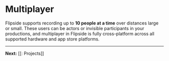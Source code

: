 # Multiplayer

Flipside supports recording up to **10 people at a time** over distances large or small. These users can be actors or invisible participants in your productions, and multiplayer in Flipside is fully cross-platform across all supported hardware and app store platforms.

<!-- ## Multi-actor and multi-role

Flipside introduces the concept of users being in different modes which can do different things. These include:

* **Acting mode** - When a user is in character, they're in acting mode and their movements and voice will be recorded.
* **Ghost mode** - When a user switches into ghost mode, they will appear to other users as a virtual headset and controllers but they will be invisible to cameras and in recordings. Ghost mode users can still grab objects and control cameras and other interactive elements in the set, acting as both director and as an invisible hand.
* **Build mode** - Build mode also hides a user from cameras and recordings, and is used during the set dressing and setup stage of production.

Users can switch between these modes at any time, including during recordings. -->

---

**Next:** [[: Projects]]
